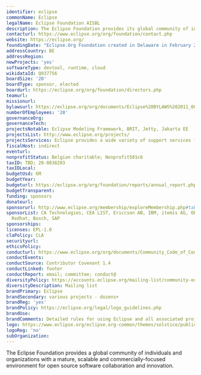 ```yaml
---
identifier: eclipse
commonName: Eclipse
legalName: Eclipse Foundation AISBL
description: The Eclipse Foundation provides its global community of individuals and organizations with a mature, scalable, and business-friendly environment for open source software collaboration and innovation.
contacturl: https://www.eclipse.org/org/foundation/contact.php
website: https://eclipse.org/
foundingDate: "Eclipse.Org Foundation created in Delaware in February 2004, Eclipse Foundation Europe Gmbh created in Germany in October 2014, Eclipse Foundation AISBL created in Brussels in January 2021 (see https://newsroom.eclipse.org/news/announcements/open-source-software-leader-eclipse-foundation-officially-transitions-eu-based)"
addressCountry: BE
addressRegion:
newProjects: 'yes'
softwareType: devtool, runtime, cloud
wikidataId: Q937756
boardSize: '20'
boardType: sponsor, elected
boardurl: https://eclipse.org/org/foundation/directors.php
teamurl:
missionurl:
bylawsurl: https://eclipse.org/org/documents/Eclipse%20BYLAWS%202011_08_15%20Final.pdf
numberOfEmployees: '28'
governanceOrg:
governanceTech:
projectsNotable: Eclipse Modeling Framework, BRIT, Jetty, Jakarta EE
projectsList: http://www.eclipse.org/projects/
projectsServices: Eclipse provides a wide variety of support services for projects.
fiscalHost: indirect
eventurl:
nonprofitStatus: Belgian charitable; Nonprofit501c6
taxID: TBD; 20-0838203
taxIDLocal:
budgetUsd: 6M
budgetYear:
budgeturl: https://eclipse.org/org/foundation/reports/annual_report.php
budgetTransparent:
funding: sponsors
donateurl:
sponsorurl: http://www.eclipse.org/membership/exploreMembership.php#tab-strategic
sponsorList: CA Technologies, CEA LIST, Ericcson AB, IBM, itemis AG, OBEO, Oracle,
  Redhat, Bosch, SAP
sponsorships:
licenses: EPL-1.0
claPolicy: CLA
securityurl:
ethicsPolicy:
conducturl: https://www.eclipse.org/org/documents/Community_Code_of_Conduct.php
conductEvents:
conductSource: Contributor Covenant 1.4
conductLinked: footer
conductReport: email; committee; conduct@
diversityPolicy: https://accounts.eclipse.org/mailing-list/community-outreach
diversityDescription: Mailing list
brandPrimary: Eclipse
brandSecondary: various projects - dozens+
brandReg: 'yes'
brandPolicy: https://eclipse.org/legal/logo_guidelines.php
brandUse:
brandComments: Detailed rules for using Eclipse and all associated project trademarks.
logo: https://www.eclipse.org/eclipse.org-common/themes/solstice/public/images/logo/eclipse-426x100.png
logoReg: 'no'
subOrganization:
---
```


The Eclipse Foundation provides a global community of individuals and organizations with a mature, scalable and commercially-focused environment for open source software collaboration and innovation.
